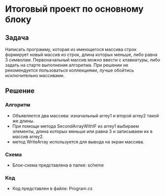 # Итоговый проект по основному блоку

## Задача
 Написать программу, которая из имеющегося массива строк формирует новый массив из строк, длина которых меньше, либо равна 3 символам. Первоначальный массив можно ввести с клавиатуры, либо задать на старте выполнения алгоритма. При решении не рекомендуется пользоваться коллекциями, лучше обойтись исключительно массивами.

## Решение
### Алгоритм

* Oбъявляется два массива: изначальный arrey1 и вторoй arrey2 такой же длины.
* При помощи метода SecondArrayWithIF из arrey1 выбираем элементы, длина которых меньше или равна 3 и записываем их в массив arrey2.
* метод WriteArray используется для вывода на экран массива.

### Схема

* Блок-схема представлена в папке: scheme

### Код

* Код представлен в файле: Program.cs
